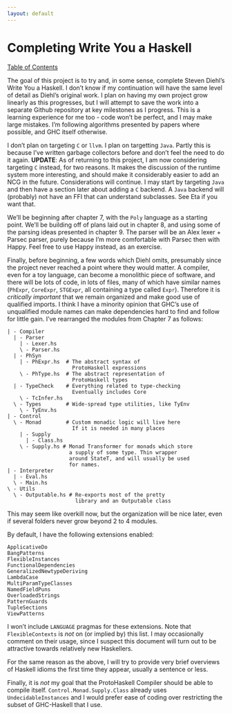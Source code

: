 ```yaml
---
layout: default
---
```


<h1> Completing Write You a Haskell </h1>
<p><a href="table_of_contents">Table of Contents</a></p>
<p>The goal of this project is to try and, in some sense, complete Steven Diehl’s Write You a Haskell. I don’t know if my continuation will have the same level of detail as Diehl’s original work. I plan on having my own project grow linearly as this progresses, but I will attempt to save the work into a separate Github repository at key milestones as I progress. This is a learning experience for me too - code won’t be perfect, and I may make large mistakes. I’m following algorithms presented by papers where possible, and GHC itself otherwise.</p>
<p>I don’t plan on targeting <code>C</code> or <code>llvm</code>. I plan on targetting <code>Java</code>. Partly this is because I’ve written garbage collectors before and don’t feel the need to do it again. <strong>UPDATE</strong>: As of returning to this project, I am now considering targeting <code>C</code> instead, for two reasons. It makes the discussion of the runtime system more interesting, and should make it considerably easier to add an NCG in the future. Considerations will continue. I may start by targeting <code>Java</code> and then have a section later about adding a <code>C</code> backend. A <code>Java</code> backend will (probably) not have an FFI that can understand subclasses. See Eta if you want that.</p>
<p>We’ll be beginning after chapter 7, with the <code>Poly</code> language as a starting point. We’ll be building off of plans laid out in chapter 8, and using some of the parsing ideas presented in chapter 9. The parser will be an Alex lexer + Parsec parser, purely because I’m more comfortable with Parsec then with Happy. Feel free to use Happy instead, as an exercise.</p>
<p>Finally, before beginning, a few words which Diehl omits, presumably since the project never reached a point where they would matter. A compiler, even for a toy language, can become a monolithic piece of software, and there will be lots of code, in lots of files, many of which have similar names (<code>PhExpr</code>, <code>CoreExpr</code>, <code>STGExpr</code>, all containing a type called <code>Expr</code>). Therefore it is <em>critically important</em> that we remain organized and make good use of qualified imports. I think I have a minority opinion that GHC’s use of unqualified module names can make dependencies hard to find and follow for little gain. I’ve rearranged the modules from Chapter 7 as follows:</p>
<pre><code>| - Compiler
  | - Parser
    | - Lexer.hs
    \ - Parser.hs
  | - PhSyn
    | - PhExpr.hs  # The abstract syntax of 
					 ProtoHaskell expressions
    \ - PhType.hs  # The abstract representation of
                     ProtoHaskell types
  | - TypeCheck    # Everything related to type-checking
                     Eventually includes Core
    \ - TcInfer.hs
  \ - Types        # Wide-spread type utilities, like TyEnv
    \ - TyEnv.hs
| - Control 
  \ - Monad        # Custom monadic logic will live here
                     If it is needed in many places
    | - Supply
      | - Class.hs
    \ - Supply.hs # Monad Transformer for monads which store
                    a supply of some type. Thin wrapper
                    around StateT, and will usually be used
                    for names.     
| - Interpreter
  | - Eval.hs
  \ - Main.hs
\ - Utils
  \ - Outputable.hs # Re-exports most of the pretty
					  library and an Outputable class         
</code></pre>
<p>This may seem like overkill now, but the organization will be nice later, even if several folders never grow beyond 2 to 4 modules.</p>
<p>By default, I have the following extensions enabled:</p>
<pre><code>ApplicativeDo
BangPatterns
FlexibleInstances
FunctionalDependencies
GeneralizedNewtypeDeriving
LambdaCase
MultiParamTypeClasses
NamedFieldPuns
OverloadedStrings
PatternGuards
TupleSections
ViewPatterns
</code></pre>
<p>I won’t include <code>LANGUAGE</code> pragmas for these extensions. Note that <code>FlexibleContexts</code> is <em>not</em> on (or implied by) this list. I may occasionally comment on their usage, since I suspect this document will turn out to be attractive towards relatively new Haskellers.</p>
<p>For the same reason as the above, I will try to provide very brief overviews of Haskell idioms the first time they appear, usually a sentence or less.</p>
<p>Finally, it is <em>not</em> my goal that the ProtoHaskell Compiler should be able to compile itself. <code>Control.Monad.Supply.Class</code> already uses <code>UndecidableInstances</code> and I would prefer ease of coding over restricting the subset of GHC-Haskell that I use.</p>

